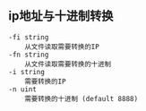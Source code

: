 <!--
 * @Descripttion: 
 * @version: 
 * @Author: 1314mylove
 * @Date: 2022-11-11 17:42:50
 * @LastEditors: 1314mylove
 * @LastEditTime: 2022-11-11 17:46:48
-->
## ip地址与十进制转换 
    -fi string
        从文件读取需要转换的IP
    -fn string
        从文件读取需要转换的十进制
    -i string
        需要转换的IP
    -n uint
        需要转换的十进制 (default 8888) 